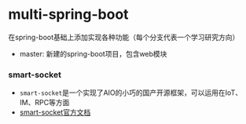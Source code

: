 # multi-spring-boot
在spring-boot基础上添加实现各种功能（每个分支代表一个学习研究方向）
* master: 新建的spring-boot项目，包含web模块
### smart-socket
* `smart-socket`是一个实现了AIO的小巧的国产开源框架，可以运用在IoT、IM、RPC等方面
* [smart-socket官方文档](http://smartsocket.mydoc.io/?t=262747)